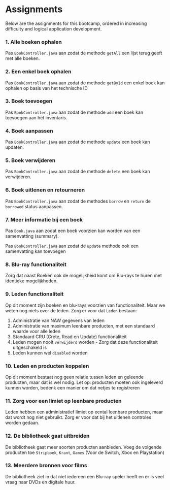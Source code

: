 # Assignments
Below are the assignments for this bootcamp, ordered in increasing difficulty and logical application development.

### 1. Alle boeken ophalen
Pas `BookController.java` aan zodat de methode `getAll` een lijst terug geeft met alle boeken.

### 2. Een enkel boek ophalen
Pas `BookController.java` aan zodat de methode `getById` een enkel boek kan ophalen op basis van het technische ID

### 3. Boek toevoegen
Pas `BookController.java` aan zodat de methode `add` een boek kan toevoegen aan het inventaris.

### 4. Boek aanpassen
Pas `BookController.java` aan zodat de methode `update` een boek kan updaten.

### 5. Boek verwijderen
Pas `BookController.java` aan zodat de methode `delete` een boek kan verwijderen.

### 6. Boek uitlenen en retourneren
Pas `BookController.java` aan zodat de methodes `borrow` en `return` de `borrowed` status aanpassen.

### 7. Meer informatie bij een boek
Pas `Book.java` aan zodat een boek voorzien kan worden van een samenvatting (summary).

Pas `BookController.java` aan zodat de `update` methode ook een samenvatting kan toevoegen

### 8. Blu-ray functionaliteit
Zorg dat naast Boeken ook de mogelijkheid komt om Blu-rays te huren met identieke mogelijkheden.

### 9. Leden functionaliteit
Op dit moment zijn boeken en blu-rays voorzien van functionaliteit. Maar we weten nog niets over de leden. Zorg er voor dat `Leden` bestaan:
1. Administratie van NAW gegevens van leden
2. Administratie van maximum leenbare producten, met een standaard waarde voor alle leden
3. Standaard CRU (Crete, Read en Update) functionaliteit
4. Leden mogen nooit `verwijderd` worden - Zorg dat deze functionaliteit uitgeschakeld is
5. Leden kunnen wel `disabled` worden

### 10. Leden en producten koppelen
Op dit moment bestaat nog geen relatie tussen leden en geleende producten, maar dat is wel nodig.
Let op: producten moeten ook ingeleverd kunnen worden, bedenk een manier om dat netjes te registreren

### 11. Zorg voor een limiet op leenbare producten
Leden hebben een administratief limiet op eental leenbare producten, maar dat wordt nog niet gebruikt. Zorg er voor dat bij het uitlenen controles worden gedaan.

### 12. De bibliotheek gaat uitbreiden
De bibliotheek gaat meer soorten producten aanbieden. Voeg de volgende producten toe `Stripboek`, `Krant`, `Games` (Voor de Switch, Xbox en Playstation)

### 13. Meerdere bronnen voor films
De bibliotheek ziet in dat niet iedereen een Blu-ray speler heeft en er is veel vraag naar DVDs en digitale huur. 
